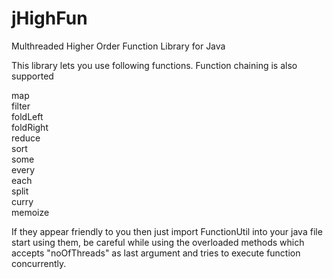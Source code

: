jHighFun
========

Multhreaded Higher Order Function Library for Java

This library lets you use following functions. Function chaining is also supported

map <br>
filter <br>
foldLeft <br>
foldRight <br>
reduce <br>
sort <br>
some <br>
every <br>
each <br>
split <br>
curry <br>
memoize <br>

If they appear friendly to you then just import FunctionUtil into your java file start using them, be careful while using the overloaded methods which accepts "noOfThreads" as last argument and tries to execute function concurrently.
